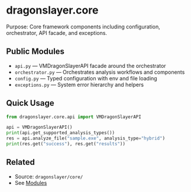 # dragonslayer.core

Purpose: Core framework components including configuration, orchestrator, API facade, and exceptions.

## Public Modules
- `api.py` — VMDragonSlayerAPI facade around the orchestrator
- `orchestrator.py` — Orchestrates analysis workflows and components
- `config.py` — Typed configuration with env and file loading
- `exceptions.py` — System error hierarchy and helpers

## Quick Usage
```python
from dragonslayer.core.api import VMDragonSlayerAPI

api = VMDragonSlayerAPI()
print(api.get_supported_analysis_types())
res = api.analyze_file("sample.exe", analysis_type="hybrid")
print(res.get("success"), res.get("results"))
```

## Related
- Source: `dragonslayer/core/`
- See [Modules](../../../03-modules.md)

